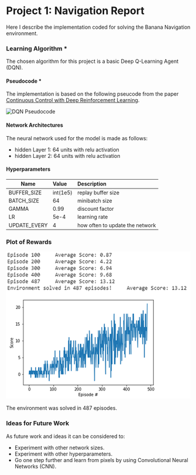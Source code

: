 # Project 1: Navigation Report

Here I describe the implementation coded for solving the Banana Navigation environment.

### Learning Algorithm *
The chosen algorithm for this project is a basic Deep Q-Learning Agent (DQN).

#### Pseudocode *
The implementation is based on the following pseucode from the paper [Continuous Control with Deep Reinforcement Learning](https://arxiv.org/pdf/1509.02971.pdf).

![DQN Pseudocode]()

#### Network Architectures
The neural network used for the model is made as follows:
- hidden Layer 1: 64 units with relu activation
- hidden Layer 2: 64 units with relu activation

#### Hyperparameters
| Name            | Value           | Description         |
| -------------   |:-------------   |:-----               |
| BUFFER_SIZE     | int(1e5)        | replay buffer size  |
| BATCH_SIZE      | 64              | minibatch size      |
| GAMMA           | 0.99            | discount factor     |
| LR              | 5e-4            | learning rate      |
| UPDATE_EVERY    | 4               | how often to update the network     |


### Plot of Rewards
![Navigation Rewards Plot](https://github.com/abitbetter/udacity-drl-nanodegree/blob/master/p1-navigation/image/nav_plot_rewards.png)

The environment was solved in 487 episodes.

### Ideas for Future Work
As future work and ideas it can be considered to:
- Experiment with other network sizes.
- Experiment with other hyperparameters.
- Go one step further and learn from pixels by using Convolutional Neural Networks (CNN).
